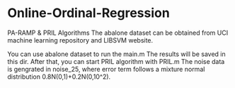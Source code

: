 # Online-Ordinal-Regression
PA-RAMP & PRIL  Algorithms
The abalone dataset can be obtained from UCI machine learning repository  and LIBSVM website.

You can use abalone dataset to run the main.m
The results will be saved in this dir.
After that,  you can start PRIL algorithm with PRIL.m
The noise data is gengrated in noise_25, where error term follows a mixture normal distribution 0.8N(0,1)+0.2N(0,10^2).
